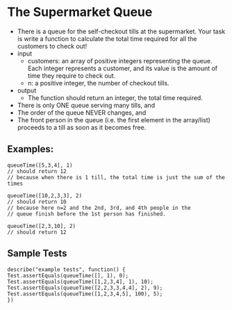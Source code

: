 # The Supermarket Queue

- There is a queue for the self-checkout tills at the supermarket. Your task is write a function to calculate the total time required for all the customers to check out!
- input
  - customers: an array of positive integers representing the queue. Each integer represents a customer, and its value is the amount of time they require to check out.
  - n: a positive integer, the number of checkout tills.
- output
  - The function should return an integer, the total time required.
- There is only ONE queue serving many tills, and
- The order of the queue NEVER changes, and
- The front person in the queue (i.e. the first element in the array/list) proceeds to a till as soon as it becomes free.

## Examples:

```
queueTime([5,3,4], 1)
// should return 12
// because when there is 1 till, the total time is just the sum of the times

queueTime([10,2,3,3], 2)
// should return 10
// because here n=2 and the 2nd, 3rd, and 4th people in the
// queue finish before the 1st person has finished.

queueTime([2,3,10], 2)
// should return 12
```

## Sample Tests

```
describe("example tests", function() {
Test.assertEquals(queueTime([], 1), 0);
Test.assertEquals(queueTime([1,2,3,4], 1), 10);
Test.assertEquals(queueTime([2,2,3,3,4,4], 2), 9);
Test.assertEquals(queueTime([1,2,3,4,5], 100), 5);
})
```
